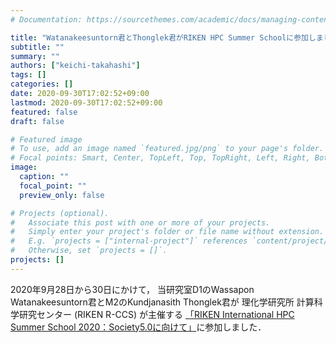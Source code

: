 ```yaml
---
# Documentation: https://sourcethemes.com/academic/docs/managing-content/

title: "Watanakeesuntorn君とThonglek君がRIKEN HPC Summer Schoolに参加しました"
subtitle: ""
summary: ""
authors: ["keichi-takahashi"]
tags: []
categories: []
date: 2020-09-30T17:02:52+09:00
lastmod: 2020-09-30T17:02:52+09:00
featured: false
draft: false

# Featured image
# To use, add an image named `featured.jpg/png` to your page's folder.
# Focal points: Smart, Center, TopLeft, Top, TopRight, Left, Right, BottomLeft, Bottom, BottomRight.
image:
  caption: ""
  focal_point: ""
  preview_only: false

# Projects (optional).
#   Associate this post with one or more of your projects.
#   Simply enter your project's folder or file name without extension.
#   E.g. `projects = ["internal-project"]` references `content/project/deep-learning/index.md`.
#   Otherwise, set `projects = []`.
projects: []
---
```


2020年9月28日から30日にかけて，
当研究室D1のWassapon Watanakeesuntorn君とM2のKundjanasith Thonglek君が
理化学研究所 計算科学研究センター (RIKEN R-CCS) が主催する
[「RIKEN International HPC Summer School 2020：Society5.0に向けて」](https://www.r-ccs.riken.jp/misc/riken_Intl_HPC_SummerSchool_2020.html)に参加しました．
